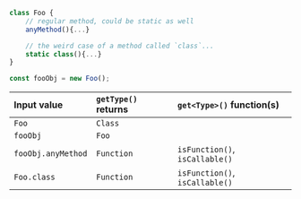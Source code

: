 ```js
class Foo {
    // regular method, could be static as well
    anyMethod(){...}

    // the weird case of a method called `class`...
    static class(){...}
}

const fooObj = new Foo();
```

| Input value        | `getType()` returns | `get<Type>()` function(s)      |
|:-------------------|:--------------------|:-------------------------------|
| `Foo`              | `Class`             |                                |
| `fooObj`           | `Foo`               |                                |
| `fooObj.anyMethod` | `Function`          | `isFunction()`, `isCallable()` |
| `Foo.class`        | `Function`          | `isFunction()`, `isCallable()` |